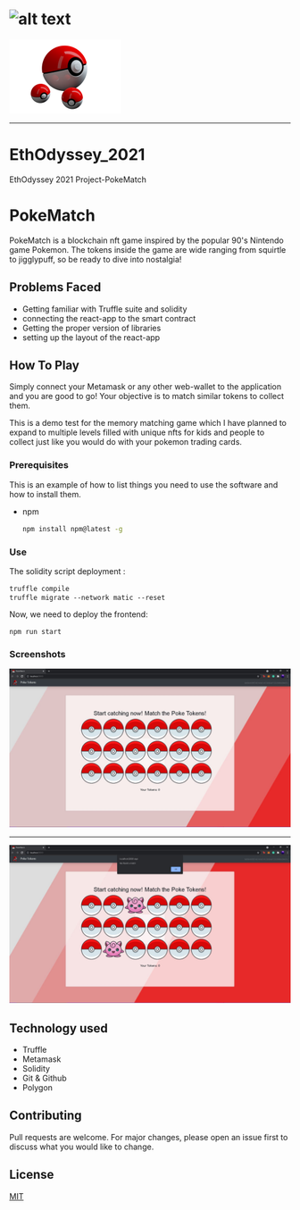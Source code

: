 ![alt text](:\Users\aryan\Documents\GitHub\EthOdyssey_2021\src\logo.png)
=======
![](https://github.com/Aryandotgit/EthOdyssey_2021-PokeMatch/blob/main/src/logo.png)


***

# EthOdyssey_2021
EthOdyssey 2021 Project-PokeMatch

# PokeMatch

PokeMatch is a blockchain nft game inspired by the popular 90's Nintendo game Pokemon.
The tokens inside the game are wide ranging from squirtle to jigglypuff, so be ready to dive into nostalgia!

## Problems Faced
* Getting familiar with Truffle suite and solidity
* connecting the react-app to the smart contract
* Getting the proper version of libraries 
* setting up the layout of the react-app

## How To Play

Simply connect your Metamask or any other web-wallet to the application and you are good to go!
Your objective is to match similar tokens to collect them.

This is a demo test for the memory matching game which I have planned to expand to multiple levels filled with unique nfts for kids and people to collect just like you would do with your pokemon trading cards.

### Prerequisites

This is an example of how to list things you need to use the software and how to install them.
* npm
  ```sh
  npm install npm@latest -g
  ```
### Use

The solidity script deployment : 
```
truffle compile
truffle migrate --network matic --reset
```
Now, we need to deploy the frontend: 

```shell
npm run start
```


### Screenshots

![](https://github.com/Aryandotgit/EthOdyssey_2021-PokeMatch/blob/main/public/screenshot/2.JPG)

***

![](https://github.com/Aryandotgit/EthOdyssey_2021-PokeMatch/blob/main/public/screenshot/4.JPG)

## Technology used
* Truffle
* Metamask
* Solidity
* Git & Github
* Polygon

## Contributing
Pull requests are welcome. For major changes, please open an issue first to discuss what you would like to change.

## License
[MIT](https://choosealicense.com/licenses/mit/)
